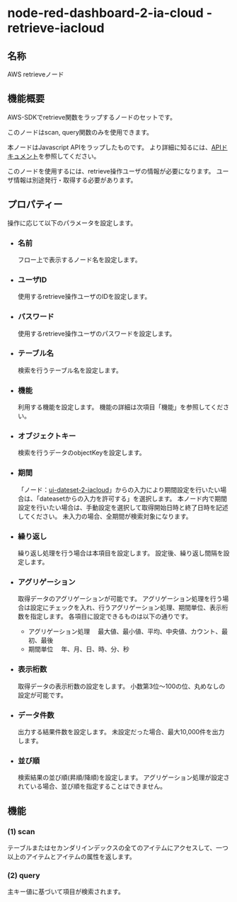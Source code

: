 # node-red-dashboard-2-ia-cloud - retrieve-iacloud

## 名称

AWS retrieveノード

## 機能概要

AWS-SDKでretrieve関数をラップするノードのセットです。

このノードはscan, query関数のみを使用できます。

本ノードはJavascript APIをラップしたものです。
より詳細に知るには、[APIドキュメント](https://docs.aws.amazon.com/sdkforruby/api/Aws/retrieve/Client.html)を参照してください。

このノードを使用するには、retrieve操作ユーザの情報が必要になります。
ユーザ情報は別途発行・取得する必要があります。

## プロパティー

操作に応じて以下のパラメータを設定します。

- ### 名前

  フロー上で表示するノード名を設定します。

- ### ユーザID

  使用するretrieve操作ユーザのIDを設定します。

- ### パスワード

  使用するretrieve操作ユーザのパスワードを設定します。

- ### テーブル名

  検索を行うテーブル名を設定します。

- ### 機能

  利用する機能を設定します。
  機能の詳細は次項目「機能」を参照してください。

- ### オブジェクトキー

  検索を行うデータのobjectKeyを設定します。

- ### 期間

  「ノード：[ui-dateset-2-iacloud](https://github.com/ia-cloud/node-red-dashboard-2-ia-cloud/tree/master/ui-dateset-2)」からの入力により期間設定を行いたい場合は、「dateasetからの入力を許可する」を選択します。
  本ノード内で期間設定を行いたい場合は、手動設定を選択して取得開始日時と終了日時を記述してください。
  未入力の場合、全期間が検索対象になります。

- ### 繰り返し

  繰り返し処理を行う場合は本項目を設定します。
  設定後、繰り返し間隔を設定します。

- ### アグリゲーション

  取得データのアグリゲーションが可能です。
  アグリゲーション処理を行う場合は設定にチェックを入れ、行うアグリゲーション処理、期間単位、表示桁数を指定します。
  各項目に設定できるものは以下の通りです。
  - アグリゲーション処理
  　最大値、最小値、平均、中央値、カウント、最初、最後
  - 期間単位
  　年、月、日、時、分、秒

- ### 表示桁数

  取得データの表示桁数の設定をします。
  小数第3位～100の位、丸めなしの設定が可能です。

- ### データ件数

  出力する結果件数を設定します。
  未設定だった場合、最大10,000件を出力します。

- ### 並び順

  検索結果の並び順(昇順/降順)を設定します。
  アグリゲーション処理が設定されている場合、並び順を指定することはできません。

## 機能

### (1) scan

テーブルまたはセカンダリインデックスの全てのアイテムにアクセスして、一つ以上のアイテムとアイテムの属性を返します。

### (2) query

主キー値に基づいて項目が検索されます。
